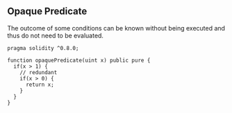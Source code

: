 ## Opaque Predicate

The outcome of some conditions can be known without being executed and thus do not need to be evaluated.

```
pragma solidity ^0.8.0;

function opaquePredicate(uint x) public pure {
  if(x > 1) {
    // redundant
    if(x > 0) {
      return x;
    }
  }
}
```
